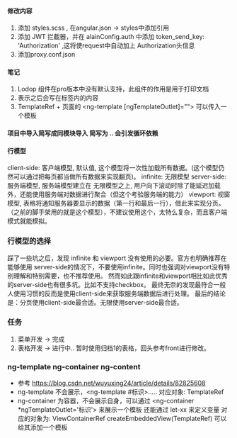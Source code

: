 #### 修改内容
1. 添加 styles.scss , 在angular.json -> styles中添加引用
2. 添加 JWT 拦截器，并在 alainConfig.auth 中添加 token_send_key: 'Authorization' ,这将使request中自动加上 Authorization头信息
3. 添加proxy.conf.json




#### 笔记
1. Lodop 组件在pro版本中没有默认支持，此组件的作用是用于打印文档
2. <ng-content></ng-content> 表示之后会写在标签内的内容
3. TemplateRef<void> + 页面的 <ng-template [ngTemplateOutlet]=""></ng-template> 可以传入一个模板


#### 项目中导入简写成同模块导入 简写为 .. 会引发循环依赖

#### 行模型
client-side: 客户端模型, 默认值, 这个模型将一次性加载所有数据。(这个模型仍然可以通过把每页都当做所有数据来实现翻页)。
infinite: 无限模型 
server-side: 服务端模型, 服务端模型建立在 无限模型之上, 用户向下滚动时除了能延迟加载外，还能使用服务端对数据进行聚合（但这个考验服务端的能力） 
viewport: 视窗模型, 表格将通知服务器要显示的数据（第一行和最后一行），借此来实现分页。 （之前的脚手架用的就是这个模型），不建议使用这个，太特么复杂，而且客户端模式就能模拟。

### 行模型的选择
踩了一些坑之后，发现 infinite 和 viewport 没有使用的必要。官方也明确推荐在能够使用 server-side的情况下，不要使用infinite。同时也强调对viewport没有特别理解和特别需要，也不推荐使用。
然而如此跟infinite和viewport相比如此优秀的server-side也有很多坑。比如不支持checkbox。
最终无奈的发现最符合一般人使用习惯的反而是使用client-side来获取服务端数据后进行处理。
最后的结论是：分页使用client-side最合适。无限使用server-side最合适。

### 任务
1. 菜单开发 -> 完成
2. 表格开发 -> 进行中..  暂时使用归档1的表格，回头参考front进行修改。

### ng-template ng-container ng-content 
* 参考  https://blog.csdn.net/wuyuxing24/article/details/82825608
* ng-template 不会展示，<ng-template #标识>.....</ng-template>
    对应对象: TemplateRef<any>
* ng-container 为容器，不会展示自身，可以通过 <ng-container *ngTemplateOutlet='标识'></ng-container> 来展示一个模板
    还能通过 let-xx 来定义变量
    对应的对象为: ViewContainerRef
    createEmbeddedView(TemplateRef) 可以给其添加一个模板
